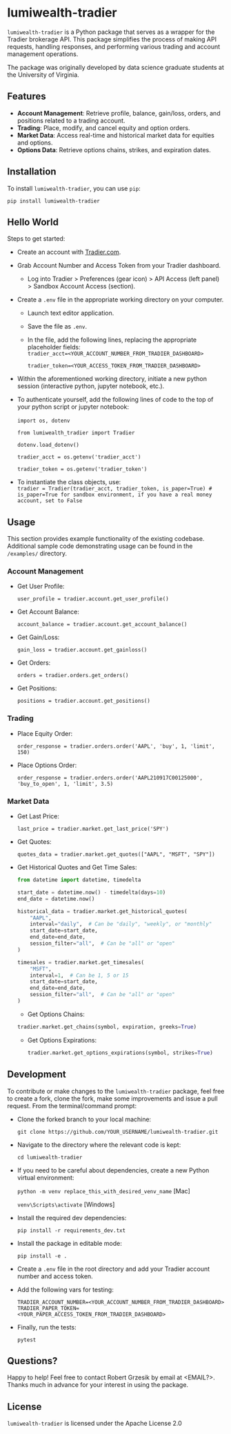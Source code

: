 # lumiwealth-tradier

`lumiwealth-tradier` is a Python package that serves as a wrapper for the Tradier brokerage API. This package simplifies the process of making API requests, handling responses, and performing various trading and account management operations.

The package was originally developed by data science graduate students at the University of Virginia.

## Features

- **Account Management**: Retrieve profile, balance, gain/loss, orders, and positions related to a trading account.
- **Trading**: Place, modify, and cancel equity and option orders.
- **Market Data**: Access real-time and historical market data for equities and options.
- **Options Data**: Retrieve options chains, strikes, and expiration dates.

## Installation

To install `lumiwealth-tradier`, you can use `pip`:

`pip install lumiwealth-tradier`

## Hello World

Steps to get started:
  * Create an account with <a href='https://tradier.com/'>Tradier.com</a>.
  * Grab Account Number and Access Token from your Tradier dashboard.
    * Log into Tradier > Preferences (gear icon) > API Access (left panel) > Sandbox Account Access (section).
  * Create a `.env` file in the appropriate working directory on your computer.
    * Launch text editor application.
    * Save the file as `.env`.
    * In the file, add the following lines, replacing the appropriate placeholder fields: <br>
        `tradier_acct=<YOUR_ACCOUNT_NUMBER_FROM_TRADIER_DASHBOARD>`

        `tradier_token=<YOUR_ACCESS_TOKEN_FROM_TRADIER_DASHBOARD>`
  * Within the aforementioned working directory, initiate a new python session (interactive python, jupyter notebook, etc.).
  * To authenticate yourself, add the following lines of code to the top of your python script or jupyter notebook: <br>    
      `import os, dotenv`

      `from lumiwealth_tradier import Tradier`
            
      `dotenv.load_dotenv()`
      
      `tradier_acct = os.getenv('tradier_acct')`
      
      `tradier_token = os.getenv('tradier_token')`
    
  * To instantiate the class objects, use: <br>
      `tradier = Tradier(tradier_acct, tradier_token, is_paper=True) # is_paper=True for sandbox environment, if you have a real money account, set to False`

## Usage

This section provides example functionality of the existing codebase. Additional sample code demonstrating usage can be found in the `/examples/` directory.

### Account Management

- Get User Profile:

  `user_profile = tradier.account.get_user_profile()`

- Get Account Balance:

  `account_balance = tradier.account.get_account_balance()`

- Get Gain/Loss:

  `gain_loss = tradier.account.get_gainloss()`

- Get Orders:

  `orders = tradier.orders.get_orders()`

- Get Positions:

  `positions = tradier.account.get_positions()`

### Trading

- Place Equity Order:

  `order_response = tradier.orders.order('AAPL', 'buy', 1, 'limit', 150)`

- Place Options Order:

  `order_response = tradier.orders.order('AAPL210917C00125000', 'buy_to_open', 1, 'limit', 3.5)`

### Market Data

- Get Last Price:

  `last_price = tradier.market.get_last_price('SPY')`

- Get Quotes:

  `quotes_data = tradier.market.get_quotes(["AAPL", "MSFT", "SPY"])`

- Get Historical Quotes and Get Time Sales:

  ```python
  from datetime import datetime, timedelta

  start_date = datetime.now() - timedelta(days=10)
  end_date = datetime.now()

  historical_data = tradier.market.get_historical_quotes(
      "AAPL",
      interval="daily",  # Can be "daily", "weekly", or "monthly"
      start_date=start_date,
      end_date=end_date,
      session_filter="all",  # Can be "all" or "open"
  )

  timesales = tradier.market.get_timesales(
      "MSFT",
      interval=1,  # Can be 1, 5 or 15
      start_date=start_date,
      end_date=end_date,
      session_filter="all",  # Can be "all" or "open"
  )
  ```

  - Get Options Chains:

  ```python
  tradier.market.get_chains(symbol, expiration, greeks=True)
  ```

  - Get Options Expirations:
  
    ```python
    tradier.market.get_options_expirations(symbol, strikes=True)
    ```

## Development

To contribute or make changes to the `lumiwealth-tradier` package, feel free to create a fork, clone the fork, make some improvements and issue a pull request. From the terminal/command prompt:

- Clone the forked branch to your local machine:

  `git clone https://github.com/YOUR_USERNAME/lumiwealth-tradier.git`

- Navigate to the directory where the relevant code is kept: 

  `cd lumiwealth-tradier`

- If you need to be careful about dependencies, create a new Python virtual environment: <br>

  `python -m venv replace_this_with_desired_venv_name` [Mac] <br>
  
  `venv\Scripts\activate` [Windows]

- Install the required dev dependencies:

  `pip install -r requirements_dev.txt`

- Install the package in editable mode:

  `pip install -e .`

- Create a `.env` file in the root directory and add your Tradier account number and access token.

- Add the following vars for testing:

    `TRADIER_ACCOUNT_NUMBER=<YOUR_ACCOUNT_NUMBER_FROM_TRADIER_DASHBOARD>`
    `TRADIER_PAPER_TOKEN=<YOUR_PAPER_ACCESS_TOKEN_FROM_TRADIER_DASHBOARD>`

- Finally, run the tests:

  `pytest`

## Questions?

Happy to help! Feel free to contact Robert Grzesik by email at <EMAIL?>. <br>
Thanks much in advance for your interest in using the package.

## License

`lumiwealth-tradier` is licensed under the Apache License 2.0
